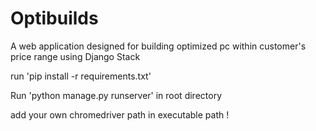 # Optibuilds
A web application designed for building optimized pc within customer's price range  using Django Stack

run 'pip install -r requirements.txt'

Run 'python manage.py runserver' in root directory

add  your own chromedriver path in executable path ! 




